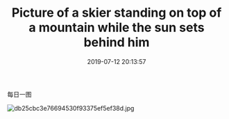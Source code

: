 ﻿---
layout: post
title: Picture of a skier standing on top of a mountain while the sun sets behind him
date:  2019-07-12 20:13:57
tags:  skier
---

每日一图
<!--more-->
![db25cbc3e76694530f93375ef5ef38d.jpg](https://imgconvert.csdnimg.cn/aHR0cHM6Ly9pLmxvbGkubmV0LzIwMTkvMDcvMTIvNWQyODc5YjE2Y2QwOTM5NzU3LmpwZw)
